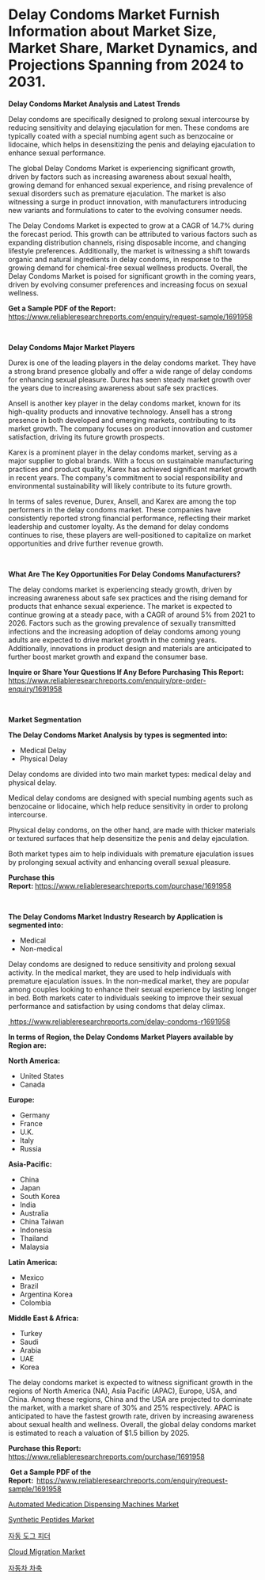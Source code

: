 <p><h1>Delay Condoms Market Furnish Information about Market Size, Market Share, Market Dynamics, and Projections Spanning from 2024 to 2031.</h1></p><p><strong>Delay Condoms Market Analysis and Latest Trends</strong></p>
<p><p>Delay condoms are specifically designed to prolong sexual intercourse by reducing sensitivity and delaying ejaculation for men. These condoms are typically coated with a special numbing agent such as benzocaine or lidocaine, which helps in desensitizing the penis and delaying ejaculation to enhance sexual performance.</p><p>The global Delay Condoms Market is experiencing significant growth, driven by factors such as increasing awareness about sexual health, growing demand for enhanced sexual experience, and rising prevalence of sexual disorders such as premature ejaculation. The market is also witnessing a surge in product innovation, with manufacturers introducing new variants and formulations to cater to the evolving consumer needs.</p><p>The Delay Condoms Market is expected to grow at a CAGR of 14.7% during the forecast period. This growth can be attributed to various factors such as expanding distribution channels, rising disposable income, and changing lifestyle preferences. Additionally, the market is witnessing a shift towards organic and natural ingredients in delay condoms, in response to the growing demand for chemical-free sexual wellness products. Overall, the Delay Condoms Market is poised for significant growth in the coming years, driven by evolving consumer preferences and increasing focus on sexual wellness.</p></p>
<p><strong>Get a Sample PDF of the Report:&nbsp;</strong> <a href="https://www.reliableresearchreports.com/enquiry/request-sample/1691958">https://www.reliableresearchreports.com/enquiry/request-sample/1691958</a></p>
<p>&nbsp;</p>
<p><strong>Delay Condoms Major Market Players</strong></p>
<p><p>Durex is one of the leading players in the delay condoms market. They have a strong brand presence globally and offer a wide range of delay condoms for enhancing sexual pleasure. Durex has seen steady market growth over the years due to increasing awareness about safe sex practices.</p><p>Ansell is another key player in the delay condoms market, known for its high-quality products and innovative technology. Ansell has a strong presence in both developed and emerging markets, contributing to its market growth. The company focuses on product innovation and customer satisfaction, driving its future growth prospects.</p><p>Karex is a prominent player in the delay condoms market, serving as a major supplier to global brands. With a focus on sustainable manufacturing practices and product quality, Karex has achieved significant market growth in recent years. The company's commitment to social responsibility and environmental sustainability will likely contribute to its future growth.</p><p>In terms of sales revenue, Durex, Ansell, and Karex are among the top performers in the delay condoms market. These companies have consistently reported strong financial performance, reflecting their market leadership and customer loyalty. As the demand for delay condoms continues to rise, these players are well-positioned to capitalize on market opportunities and drive further revenue growth.</p></p>
<p>&nbsp;</p>
<p><strong>What Are The Key Opportunities For Delay Condoms Manufacturers?</strong></p>
<p><p>The delay condoms market is experiencing steady growth, driven by increasing awareness about safe sex practices and the rising demand for products that enhance sexual experience. The market is expected to continue growing at a steady pace, with a CAGR of around 5% from 2021 to 2026. Factors such as the growing prevalence of sexually transmitted infections and the increasing adoption of delay condoms among young adults are expected to drive market growth in the coming years. Additionally, innovations in product design and materials are anticipated to further boost market growth and expand the consumer base.</p></p>
<p><strong>Inquire or Share Your Questions If Any Before Purchasing This Report:</strong> <a href="https://www.reliableresearchreports.com/enquiry/pre-order-enquiry/1691958">https://www.reliableresearchreports.com/enquiry/pre-order-enquiry/1691958</a></p>
<p>&nbsp;</p>
<p><strong>Market Segmentation</strong></p>
<p><strong>The Delay Condoms Market Analysis by types is segmented into:</strong></p>
<p><ul><li>Medical Delay</li><li>Physical Delay</li></ul></p>
<p><p>Delay condoms are divided into two main market types: medical delay and physical delay. </p><p>Medical delay condoms are designed with special numbing agents such as benzocaine or lidocaine, which help reduce sensitivity in order to prolong intercourse. </p><p>Physical delay condoms, on the other hand, are made with thicker materials or textured surfaces that help desensitize the penis and delay ejaculation. </p><p>Both market types aim to help individuals with premature ejaculation issues by prolonging sexual activity and enhancing overall sexual pleasure.</p></p>
<p><strong>Purchase this Report:&nbsp;</strong><a href="https://www.reliableresearchreports.com/purchase/1691958">https://www.reliableresearchreports.com/purchase/1691958</a></p>
<p>&nbsp;</p>
<p><strong>The Delay Condoms Market Industry Research by Application is segmented into:</strong></p>
<p><ul><li>Medical</li><li>Non-medical</li></ul></p>
<p><p>Delay condoms are designed to reduce sensitivity and prolong sexual activity. In the medical market, they are used to help individuals with premature ejaculation issues. In the non-medical market, they are popular among couples looking to enhance their sexual experience by lasting longer in bed. Both markets cater to individuals seeking to improve their sexual performance and satisfaction by using condoms that delay climax.</p></p>
<p><a href="https://www.reliableresearchreports.com/delay-condoms-r1691958">&nbsp;https://www.reliableresearchreports.com/delay-condoms-r1691958</a></p>
<p><strong>In terms of Region, the Delay Condoms Market Players available by Region are:</strong></p>
<p>
    <p> <strong> North America: </strong>
        <ul>
            <li>United States</li>
            <li>Canada</li>
        </ul>
        </p> 
    <p> <strong> Europe: </strong>
        <ul>
            <li>Germany</li>
            <li>France</li>
            <li>U.K.</li>
            <li>Italy</li>
            <li>Russia</li>
        </ul>
        </p> 
    <p> <strong> Asia-Pacific: </strong>
        <ul>
            <li>China</li>
            <li>Japan</li>
            <li>South Korea</li>
            <li>India</li>
            <li>Australia</li>
            <li>China Taiwan</li>
            <li>Indonesia</li>
            <li>Thailand</li>
            <li>Malaysia</li>
        </ul>
        </p> 
    <p> <strong> Latin America: </strong>
        <ul>
            <li>Mexico</li>
            <li>Brazil</li>
            <li>Argentina Korea</li>
            <li>Colombia</li>
        </ul>
        </p> 
    <p> <strong> Middle East & Africa: </strong>
        <ul>
            <li>Turkey</li>
            <li>Saudi</li>
            <li>Arabia</li>
            <li>UAE</li>
            <li>Korea</li>
        </ul>
    </p>
    </p>
<p><p>The delay condoms market is expected to witness significant growth in the regions of North America (NA), Asia Pacific (APAC), Europe, USA, and China. Among these regions, China and the USA are projected to dominate the market, with a market share of 30% and 25% respectively. APAC is anticipated to have the fastest growth rate, driven by increasing awareness about sexual health and wellness. Overall, the global delay condoms market is estimated to reach a valuation of $1.5 billion by 2025.</p></p>
<p><strong>Purchase this Report: </strong><a href="https://www.reliableresearchreports.com/purchase/1691958">https://www.reliableresearchreports.com/purchase/1691958</a></p>
<p>&nbsp;<strong>Get a Sample PDF of the Report:&nbsp;&nbsp;</strong><a href="https://www.reliableresearchreports.com/enquiry/request-sample/1691958">https://www.reliableresearchreports.com/enquiry/request-sample/1691958</a></p>
<p><strong></strong></p>
<p><p><a href="https://medium.com/@rasauncoleman1/global-automated-medication-dispensing-machines-market-sector-types-applications-market-player-5326d2b22742">Automated Medication Dispensing Machines Market</a></p><p><a href="https://github.com/amayrani15moore/Market-Research-Report-List-1/blob/main/synthetic-peptides-market.md">Synthetic Peptides Market</a></p><p><a href="https://github.com/TimmyMann6767/Market-Research-Report-List-3/blob/main/798909179445.md">자동 도그 피더</a></p><p><a href="https://github.com/ChiragRp1/Market-Research-Report-List-6/blob/main/cloud-migration-market.md">Cloud Migration Market</a></p><p><a href="https://github.com/JeromeRtyau89966/Market-Research-Report-List-3/blob/main/294582579446.md">자동차 차축</a></p></p>